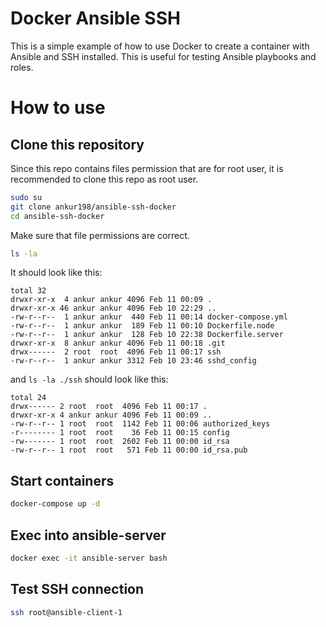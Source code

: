 # Docker Ansible SSH

This is a simple example of how to use Docker to create a container with Ansible and SSH installed. This is useful for testing Ansible playbooks and roles.

# How to use

## Clone this repository

Since this repo contains files permission that are for root user, it is recommended to clone this repo as root user.

```bash
sudo su
git clone ankur198/ansible-ssh-docker
cd ansible-ssh-docker
```

Make sure that file permissions are correct.
```bash
ls -la
```

It should look like this:

    total 32
    drwxr-xr-x  4 ankur ankur 4096 Feb 11 00:09 .
    drwxr-xr-x 46 ankur ankur 4096 Feb 10 22:29 ..
    -rw-r--r--  1 ankur ankur  440 Feb 11 00:14 docker-compose.yml
    -rw-r--r--  1 ankur ankur  189 Feb 11 00:10 Dockerfile.node
    -rw-r--r--  1 ankur ankur  128 Feb 10 22:38 Dockerfile.server
    drwxr-xr-x  8 ankur ankur 4096 Feb 11 00:18 .git
    drwx------  2 root  root  4096 Feb 11 00:17 ssh
    -rw-r--r--  1 ankur ankur 3312 Feb 10 23:46 sshd_config

and `ls -la ./ssh` should look like this:

    total 24
    drwx------ 2 root  root  4096 Feb 11 00:17 .
    drwxr-xr-x 4 ankur ankur 4096 Feb 11 00:09 ..
    -rw-r--r-- 1 root  root  1142 Feb 11 00:06 authorized_keys
    -r-------- 1 root  root    36 Feb 11 00:15 config
    -rw------- 1 root  root  2602 Feb 11 00:00 id_rsa
    -rw-r--r-- 1 root  root   571 Feb 11 00:00 id_rsa.pub

## Start containers

```bash
docker-compose up -d
```

## Exec into ansible-server

```bash
docker exec -it ansible-server bash
```

## Test SSH connection

```bash
ssh root@ansible-client-1
```